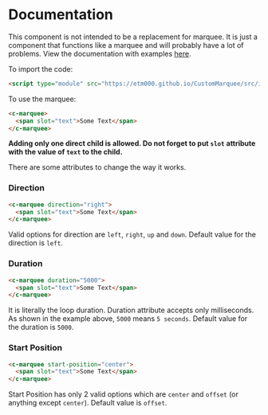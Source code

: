 # Documentation

This component is not intended to be a replacement for marquee. It is just a component that functions like a marquee and will probably have a lot of problems. View the documentation with examples [here](https://etm000.github.io/CustomMarquee/docs/).

To import the code:
```html
<script type="module" src="https://etm000.github.io/CustomMarquee/src/index.js"></script>
```

To use the marquee:
```html
<c-marquee>
  <span slot="text">Some Text</span>
</c-marquee>
```

**Adding only one direct child is allowed. Do not forget to put `slot` attribute with the value of `text` to the child.**

There are some attributes to change the way it works.
### Direction
```html
<c-marquee direction="right">
  <span slot="text">Some Text</span>
</c-marquee>
```
Valid options for direction are `left`, `right`, `up` and `down`. Default value for the direction is `left`.

### Duration
```html
<c-marquee duration="5000">
  <span slot="text">Some Text</span>
</c-marquee>
```
It is literally the loop duration. Duration attribute accepts only milliseconds. As shown in the example above, `5000` means `5 seconds`. Default value for the duration is `5000`.

### Start Position
```html
<c-marquee start-position="center">
  <span slot="text">Some Text</span>
</c-marquee>
```
Start Position has only 2 valid options which are `center` and `offset` (or anything except `center`). Default value is `offset`.
